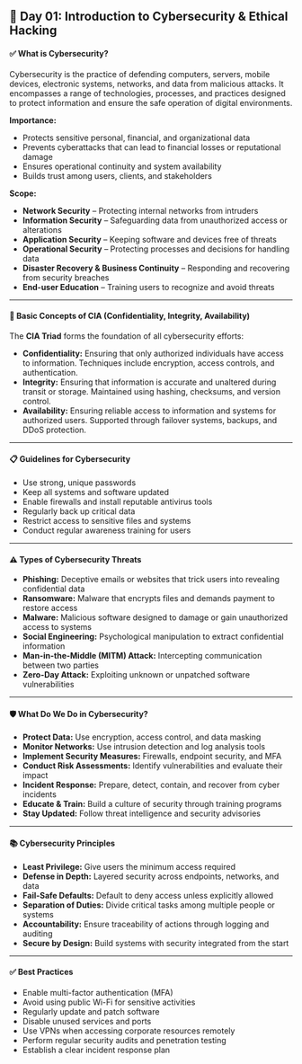 ## 📅 Day 01: Introduction to Cybersecurity & Ethical Hacking


#### ✅ What is Cybersecurity?
Cybersecurity is the practice of defending computers, servers, mobile devices, electronic systems, networks, and data from malicious attacks. It encompasses a range of technologies, processes, and practices designed to protect information and ensure the safe operation of digital environments.

**Importance:**
- Protects sensitive personal, financial, and organizational data  
- Prevents cyberattacks that can lead to financial losses or reputational damage  
- Ensures operational continuity and system availability  
- Builds trust among users, clients, and stakeholders  

**Scope:**
- **Network Security** – Protecting internal networks from intruders  
- **Information Security** – Safeguarding data from unauthorized access or alterations  
- **Application Security** – Keeping software and devices free of threats  
- **Operational Security** – Protecting processes and decisions for handling data  
- **Disaster Recovery & Business Continuity** – Responding and recovering from security breaches  
- **End-user Education** – Training users to recognize and avoid threats

---

#### 🔐 Basic Concepts of CIA (Confidentiality, Integrity, Availability)
The **CIA Triad** forms the foundation of all cybersecurity efforts:

- **Confidentiality:** Ensuring that only authorized individuals have access to information. Techniques include encryption, access controls, and authentication.  
- **Integrity:** Ensuring that information is accurate and unaltered during transit or storage. Maintained using hashing, checksums, and version control.  
- **Availability:** Ensuring reliable access to information and systems for authorized users. Supported through failover systems, backups, and DDoS protection.

---

#### 📋 Guidelines for Cybersecurity
- Use strong, unique passwords  
- Keep all systems and software updated  
- Enable firewalls and install reputable antivirus tools  
- Regularly back up critical data  
- Restrict access to sensitive files and systems  
- Conduct regular awareness training for users

---

#### ⚠️ Types of Cybersecurity Threats
- **Phishing:** Deceptive emails or websites that trick users into revealing confidential data  
- **Ransomware:** Malware that encrypts files and demands payment to restore access  
- **Malware:** Malicious software designed to damage or gain unauthorized access to systems  
- **Social Engineering:** Psychological manipulation to extract confidential information  
- **Man-in-the-Middle (MITM) Attack:** Intercepting communication between two parties  
- **Zero-Day Attack:** Exploiting unknown or unpatched software vulnerabilities

---

#### 🛡️ What Do We Do in Cybersecurity?
- **Protect Data:** Use encryption, access control, and data masking  
- **Monitor Networks:** Use intrusion detection and log analysis tools  
- **Implement Security Measures:** Firewalls, endpoint security, and MFA  
- **Conduct Risk Assessments:** Identify vulnerabilities and evaluate their impact  
- **Incident Response:** Prepare, detect, contain, and recover from cyber incidents  
- **Educate & Train:** Build a culture of security through training programs  
- **Stay Updated:** Follow threat intelligence and security advisories

---

#### 📚 Cybersecurity Principles
- **Least Privilege:** Give users the minimum access required  
- **Defense in Depth:** Layered security across endpoints, networks, and data  
- **Fail-Safe Defaults:** Default to deny access unless explicitly allowed  
- **Separation of Duties:** Divide critical tasks among multiple people or systems  
- **Accountability:** Ensure traceability of actions through logging and auditing  
- **Secure by Design:** Build systems with security integrated from the start

---

#### ✅ Best Practices
- Enable multi-factor authentication (MFA)  
- Avoid using public Wi-Fi for sensitive activities  
- Regularly update and patch software  
- Disable unused services and ports  
- Use VPNs when accessing corporate resources remotely  
- Perform regular security audits and penetration testing  
- Establish a clear incident response plan

